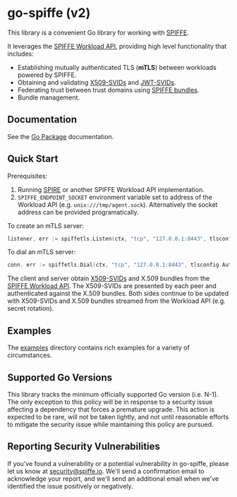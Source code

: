 #  go-spiffe (v2)

This library is a convenient Go library for working with [SPIFFE](https://spiffe.io/).

It leverages the [SPIFFE Workload API](https://github.com/spiffe/spiffe/blob/main/standards/SPIFFE_Workload_API.md), providing high level functionality that includes:
* Establishing mutually authenticated TLS (__mTLS__) between workloads powered by SPIFFE.
* Obtaining and validating [X509-SVIDs](https://github.com/spiffe/spiffe/blob/main/standards/X509-SVID.md) and [JWT-SVIDs](https://github.com/spiffe/spiffe/blob/main/standards/JWT-SVID.md).
* Federating trust between trust domains using [SPIFFE bundles](https://github.com/spiffe/spiffe/blob/main/standards/SPIFFE_Trust_Domain_and_Bundle.md#3-spiffe-bundles).
* Bundle management.

## Documentation

See the [Go Package](https://pkg.go.dev/github.com/spiffe/go-spiffe/v2) documentation.

## Quick Start

Prerequisites:
1. Running [SPIRE](https://spiffe.io/spire/) or another SPIFFE Workload API
   implementation.
2. `SPIFFE_ENDPOINT_SOCKET` environment variable set to address of the Workload
   API (e.g. `unix:///tmp/agent.sock`). Alternatively the socket address can be
   provided programatically.

To create an mTLS server:

```go
listener, err := spiffetls.Listen(ctx, "tcp", "127.0.0.1:8443", tlsconfig.AuthorizeAny())
```

To dial an mTLS server:

```go
conn, err := spiffetls.Dial(ctx, "tcp", "127.0.0.1:8443", tlsconfig.AuthorizeAny())
```

The client and server obtain
[X509-SVIDs](https://github.com/spiffe/spiffe/blob/main/standards/X509-SVID.md)
and X.509 bundles from the [SPIFFE Workload
API](https://github.com/spiffe/spiffe/blob/main/standards/SPIFFE_Workload_API.md).
The X509-SVIDs are presented by each peer and authenticated against the X.509
bundles. Both sides continue to be updated with X509-SVIDs and X.509 bundles
streamed from the Workload API (e.g. secret rotation).

## Examples

The [examples](./examples) directory contains rich examples for a variety of circumstances.

## Supported Go Versions

This library tracks the minimum officially supported Go version (i.e. N-1). The
only exception to this policy will be in response to a security issue affecting
a dependency that forces a premature upgrade. This action is expected to be rare, 
will not be taken lightly, and not until reasonable efforts to mitigate the
security issue while maintaining this policy are pursued.

## Reporting Security Vulnerabilities

If you've found a vulnerability or a potential vulnerability in go-spiffe, please let us know at <security@spiffe.io>. We'll send a confirmation email to acknowledge your report, and we'll send an additional email when we've identified the issue positively or negatively.
